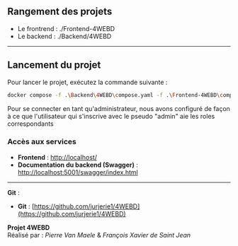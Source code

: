 ## Rangement des projets
- Le frontrend : ./Frontend-4WEBD
- Le backend : ./Backend/4WEBD

---


## Lancement du projet

Pour lancer le projet, exécutez la commande suivante :

```bash
docker compose -f .\Backend\4WEBD\compose.yaml -f .\Frontend-4WEBD\compose.yaml up --build -d
```

Pour se connecter en tant qu'administrateur, nous avons configuré de façon à ce que l'utilisateur qui s'inscrive avec le pseudo "admin" aie les roles correspondants
### Accès aux services

- **Frontend** : [http://localhost/](http://localhost/)  
- **Documentation du backend (Swagger)** : [http://localhost:5001/swagger/index.html](http://localhost:5001/swagger/index.html)

---

**Git** :
- **Git** : [https://github.com/jurjerie1/4WEBD](https://github.com/jurjerie1/4WEBD)

**Projet 4WEBD**  
Réalisé par : *Pierre Van Maele* & *François Xavier de Saint Jean*


